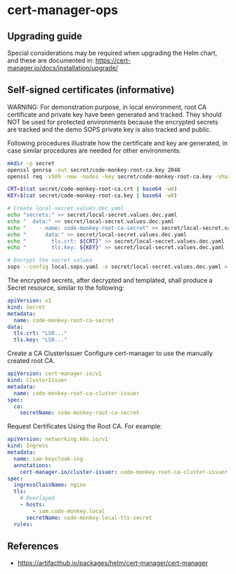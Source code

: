 # cert-manager-ops

## Upgrading guide

Special considerations may be required when upgrading the Helm chart, and these are documented in:
https://cert-manager.io/docs/installation/upgrade/

## Self-signed certificates (informative)

WARNING:
For demonstration purpose, in local environment, root CA certificate and private key have been
generated and tracked. They should NOT be used for protected environments because the encrypted
secrets are tracked and the demo SOPS private key is also tracked and public.

Following procedures illustrate how the certificate and key are generated, in case similar
procedures are needed for other environments:

```bash
mkdir -p secret
openssl genrsa -out secret/code-monkey-root-ca.key 2048
openssl req -x509 -new -nodes -key secret/code-monkey-root-ca.key -sha256 -days 3650 -out secret/code-monkey-root-ca.crt -subj "/CN=code-monkey"

CRT=$(cat secret/code-monkey-root-ca.crt | base64 -w0)
KEY=$(cat secret/code-monkey-root-ca.key | base64 -w0)

# Create local-secret.values.dec.yaml
echo "secrets:" >> secret/local-secret.values.dec.yaml
echo "  data:" >> secret/local-secret.values.dec.yaml
echo "    - name: code-monkey-root-ca-secret" >> secret/local-secret.values.dec.yaml
echo "      data:" >> secret/local-secret.values.dec.yaml
echo "        tls.crt: ${CRT}" >> secret/local-secret.values.dec.yaml
echo "        tls.key: ${KEY}" >> secret/local-secret.values.dec.yaml

# Encrypt the secret values
sops --config local.sops.yaml -e secret/local-secret.values.dec.yaml > helm-chart/local-secret.values.yaml
```

The encrypted secrets, after decrypted and templated, shall produce a Secret resource, similar to
the following:

```yaml
apiVersion: v1
kind: Secret
metadata:
  name: code-monkey-root-ca-secret
data:
  tls.crt: "LS0..."
  tls.key: "LS0..."
```

Create a CA ClusterIssuer Configure cert-manager to use the manually created root CA.

```yaml
apiVersion: cert-manager.io/v1
kind: ClusterIssuer
metadata:
  name: code-monkey-root-ca-cluster-issuer
spec:
  ca:
    secretName: code-monkey-root-ca-secret
```

Request Certificates Using the Root CA. For example:

```yaml
apiVersion: networking.k8s.io/v1
kind: Ingress
metadata:
  name: iam-keycloak-ing
  annotations:
    cert-manager.io/cluster-issuer: code-monkey-root-ca-cluster-issuer
spec:
  ingressClassName: nginx
  tls:
    # Overlayed
    - hosts:
        - iam.code-monkey.local
      secretName: code-monkey-local-tls-secret
  rules:
```

## References

- https://artifacthub.io/packages/helm/cert-manager/cert-manager
